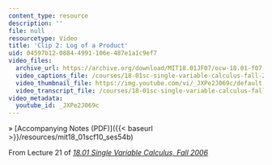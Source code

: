 ```yaml
---
content_type: resource
description: ''
file: null
resourcetype: Video
title: 'Clip 2: Log of a Product'
uid: 04597b12-0884-4991-106e-487e1a1c9ef7
video_files:
  archive_url: https://archive.org/download/MIT18.01JF07/ocw-18.01-f07-lec21_300k.mp4
  video_captions_file: /courses/18-01sc-single-variable-calculus-fall-2010/c3b89bbed6fb5f5c91b75eaec61b2c0b_JXPe2J069c.vtt
  video_thumbnail_file: https://img.youtube.com/vi/_JXPe2J069c/default.jpg
  video_transcript_file: /courses/18-01sc-single-variable-calculus-fall-2010/bc020b4a0aab39564e5a0cbd87bb33cf_JXPe2J069c.pdf
video_metadata:
  youtube_id: _JXPe2J069c
---
```


» [Accompanying Notes (PDF)]({{< baseurl >}}/resources/mit18_01scf10_ses54b)

From Lecture 21 of [_18.01 Single Variable Calculus, Fall 2006_](/courses/18-01-single-variable-calculus-fall-2006/pages/video-lectures)